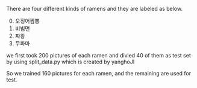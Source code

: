 There are four different kinds of ramens and they are labeled as below.

0. 오징어짬뽕
1. 비빔면
2. 짜왕
3. 무파마

we first took 200 pictures of each ramen and divied 40 of them as test set 
by using split_data.py which is created by yanghoJI

So we trained 160 pictures for each ramen, and the remaining are used for test.
